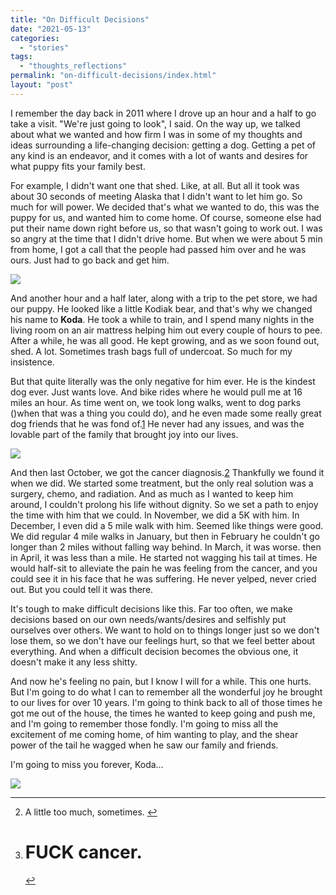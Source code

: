 ```yaml
---
title: "On Difficult Decisions"
date: "2021-05-13"
categories: 
  - "stories"
tags: 
  - "thoughts_reflections"
permalink: "on-difficult-decisions/index.html"
layout: "post"
---
```


I remember the day back in 2011 where I drove up an hour and a half to go take a visit. "We're just going to look", I said. On the way up, we talked about what we wanted and how firm I was in some of my thoughts and ideas surrounding a life-changing decision: getting a dog. Getting a pet of any kind is an endeavor, and it comes with a lot of wants and desires for what puppy fits your family best.

For example, I didn't want one that shed. Like, at all. But all it took was about 30 seconds of meeting Alaska that I didn't want to let him go. So much for will power. We decided that's what we wanted to do, this was the puppy for us, and wanted him to come home. Of course, someone else had put their name down right before us, so that wasn't going to work out. I was so angry at the time that I didn't drive home. But when we were about 5 min from home, I got a call that the people had passed him over and he was ours. Just had to go back and get him.

[![](/images/Baby-Koda-450x450.jpeg)](https://www.nahumck.me/wp-content/uploads/2021/05/Baby-Koda-scaled.jpeg)

And another hour and a half later, along with a trip to the pet store, we had our puppy. He looked like a little Kodiak bear, and that's why we changed his name to **Koda**. He took a while to train, and I spend many nights in the living room on an air mattress helping him out every couple of hours to pee. After a while, he was all good. He kept growing, and as we soon found out, shed. A lot. Sometimes trash bags full of undercoat. So much for my insistence.

But that quite literally was the only negative for him ever. He is the kindest dog ever. Just wants love. And bike rides where he would pull me at 16 miles an hour. As time went on, we took long walks, went to dog parks ()when that was a thing you could do), and he even made some really great dog friends that he was fond of.[1](#fn-2064-toomuch) He never had any issues, and was the lovable part of the family that brought joy into our lives.

[![](/images/Happy-Koda-450x450.jpeg)](https://www.nahumck.me/wp-content/uploads/2021/05/Happy-Koda.jpeg)

And then last October, we got the cancer diagnosis.[2](#fn-2064-cancer) Thankfully we found it when we did. We started some treatment, but the only real solution was a surgery, chemo, and radiation. And as much as I wanted to keep him around, I couldn't prolong his life without dignity. So we set a path to enjoy the time with him that we could. In November, we did a 5K with him. In December, I even did a 5 mile walk with him. Seemed like things were good. We did regular 4 mile walks in January, but then in February he couldn't go longer than 2 miles without falling way behind. In March, it was worse. then in April, it was less than a mile. He started not wagging his tail at times. He would half-sit to alleviate the pain he was feeling from the cancer, and you could see it in his face that he was suffering. He never yelped, never cried out. But you could tell it was there.

It's tough to make difficult decisions like this. Far too often, we make decisions based on our own needs/wants/desires and selfishly put ourselves over others. We want to hold on to things longer just so we don't lose them, so we don't have our feelings hurt, so that we feel better about everything. And when a difficult decision becomes the obvious one, it doesn't make it any less shitty.

And now he's feeling no pain, but I know I will for a while. This one hurts. But I'm going to do what I can to remember all the wonderful joy he brought to our lives for over 10 years. I'm going to think back to all of those times he got me out of the house, the times he wanted to keep going and push me, and I'm going to remember those fondly. I'm going to miss all the excitement of me coming home, of him wanting to play, and the shear power of the tail he wagged when he saw our family and friends.

I'm going to miss you forever, Koda…

[![](/images/Koda-Resting-768x1024.jpeg)](https://www.nahumck.me/wp-content/uploads/2021/05/Koda-Resting-scaled.jpeg)

* * *

2. A little too much, sometimes. [↩](#fnref-2064-toomuch)

4. # FUCK cancer.
    
    [↩](#fnref-2064-cancer)
